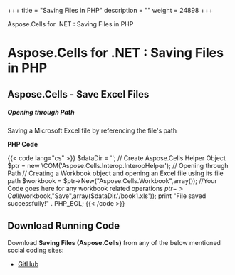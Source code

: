 +++
title = "Saving Files in PHP" 
description = "" 
weight = 24898 
+++

Aspose.Cells for .NET : Saving Files in PHP  

# Aspose.Cells for .NET : Saving Files in PHP


## Aspose.Cells - Save Excel Files

##### Opening through Path

Saving a Microsoft Excel file by referencing the file's path

**PHP Code**

{{< code lang="cs" >}}
        $dataDir = '';
        // Create Aspose.Cells Helper Object
        $ptr = new \COM('Aspose.Cells.Interop.InteropHelper');
        // Opening through Path
        // Creating a Workbook object and opening an Excel file using its file path
        $workbook = $ptr->New("Aspose.Cells.Workbook",array());
        //Your Code goes here for any workbook related operations
        $ptr->Call($workbook,"Save",array($dataDir.'/book1.xls'));
        print "File saved successfully!" . PHP_EOL;
{{< /code >}}

## Download Running Code

Download **Saving Files (Aspose.Cells)** from any of the below mentioned social coding sites:

*   [GitHub](https://github.com/aspose-cells/Aspose.Cells-for-.NET/blob/master/Plugins/Aspose_Cells_NET_for_PHP/src/aspose/cells/WorkingWithFiles/FileHandlingFeatures/SavingFiles.php)

